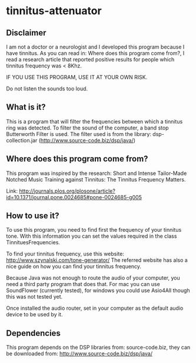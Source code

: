 # tinnitus-attenuator

Disclaimer
----------
I am not a doctor or a neurologist and I developed this program because I have tinnitus. 
As you can read in: Where does this program come from?, I read a research article that reported positive results for people which tinnitus frequency was < 8Khz.

IF YOU USE THIS PROGRAM, USE IT AT YOUR OWN RISK.

Do not listen the sounds too loud.

What is it?
-----------
This is a program that will filter the frequencies between which a tinnitus ring was detected.
To filter the sound of the computer, a band stop Butterworth Filter is used.
The filter used is from the library: dsp-collection.jar (http://www.source-code.biz/dsp/java/)

Where does this program come from?
----------------------------------
This program was inspired by the research: Short and Intense Tailor-Made Notched Music Training against Tinnitus: The Tinnitus Frequency Matters.

Link: http://journals.plos.org/plosone/article?id=10.1371/journal.pone.0024685#pone-0024685-g005

How to use it?
--------------
To use this program, you need to find first the frequency of your tinnitus tone.
With this information you can set the values required in the class TinnituesFrequencies.

To find your tinnitus frequency, use this website: http://www.szynalski.com/tone-generator/
The referred website has also a nice guide on how you can find your tinnitus frequency.

Because Java was not enough to route the audio of your computer, you need a third party program that does that. For mac you can use SoundFlower (currently tested), for windows you could use Asio4All though this was not tested yet.

Once installed the audio router, set in your computer as the default audio device to be used by it.

Dependencies
------------
This program depends on the DSP libraries from: source-code.biz, they can be downloaded from: http://www.source-code.biz/dsp/java/



